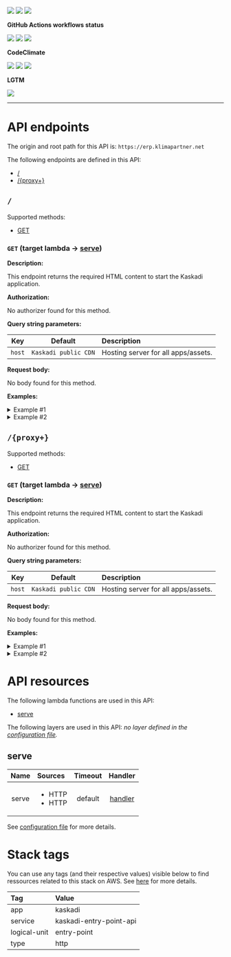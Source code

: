 ![](https://img.shields.io/github/package-json/v/kaskadi/kaskadi-entry-point-api)
![](https://img.shields.io/badge/code--style-standard-blue)
![](https://img.shields.io/github/license/kaskadi/kaskadi-entry-point-api?color=blue)

**GitHub Actions workflows status**

[![](https://img.shields.io/github/workflow/status/kaskadi/kaskadi-entry-point-api/deploy?label=deployed&logo=Amazon%20AWS)](https://github.com/kaskadi/kaskadi-entry-point-api/actions?query=workflow%3Adeploy)
[![](https://img.shields.io/github/workflow/status/kaskadi/kaskadi-entry-point-api/build?label=build&logo=mocha)](https://github.com/kaskadi/kaskadi-entry-point-api/actions?query=workflow%3Abuild)
[![](https://img.shields.io/github/workflow/status/kaskadi/kaskadi-entry-point-api/syntax-check?label=syntax-check&logo=serverless)](https://github.com/kaskadi/kaskadi-entry-point-api/actions?query=workflow%3Asyntax-check)

**CodeClimate**

[![](https://img.shields.io/codeclimate/maintainability/kaskadi/kaskadi-entry-point-api?label=maintainability&logo=Code%20Climate)](https://codeclimate.com/github/kaskadi/kaskadi-entry-point-api)
[![](https://img.shields.io/codeclimate/tech-debt/kaskadi/kaskadi-entry-point-api?label=technical%20debt&logo=Code%20Climate)](https://codeclimate.com/github/kaskadi/kaskadi-entry-point-api)
[![](https://img.shields.io/codeclimate/coverage/kaskadi/kaskadi-entry-point-api?label=test%20coverage&logo=Code%20Climate)](https://codeclimate.com/github/kaskadi/kaskadi-entry-point-api)

**LGTM**

[![](https://img.shields.io/lgtm/grade/javascript/github/kaskadi/kaskadi-entry-point-api?label=code%20quality&logo=LGTM)](https://lgtm.com/projects/g/kaskadi/kaskadi-entry-point-api/?mode=list&logo=LGTM)

<!-- You can add badges inside of this section if you'd like -->

****

<!-- automatically generated documentation will be placed in here -->
# API endpoints

The origin and root path for this API is: `https://erp.klimapartner.net`

The following endpoints are defined in this API:
- [/](#/)
- [/{proxy+}](#/{proxy+})

## `/` <a name="/"></a>

Supported methods:
- [GET](#/-GET)

### `GET` (target lambda → [serve](#serve)) <a name="/-GET"></a>

**Description:**

This endpoint returns the required HTML content to start the Kaskadi application.

**Authorization:**

No authorizer found for this method.

**Query string parameters:**

|   Key  |        Default       | Description                         |
| :----: | :------------------: | :---------------------------------- |
| `host` | `Kaskadi public CDN` | Hosting server for all apps/assets. |

**Request body:**

No body found for this method.

**Examples:**

<details>
<summary>Example #1</summary>

_Request:_

```HTTP
GET https://erp.klimapartner.net/
```

_Response:_

```HTTP
Status code:
  200

Headers:
  Access-Control-Allow-Origin: *
  content-type: text/html

Body:
  <head>
    <meta charset="utf-8">
    <meta name="viewport" content="width=device-width, initial-scale=1">
    <title>Kaskadi app</title>
    <link rel="icon" type="image/png" href="https://cdn.klimapartner.net/imgs/icons/favicon.png">
    <script type="module" src="https://cdn.klimapartner.net/modules/@kaskadi/kaskadi-apps/kaskadi-app.js"></script>
    <style>
    html, body {
      margin: 0;
      padding: 0;
      font-family: sans-serif;
      font-size: 16px;
    }
    </style>
  </head>
  <body>
    <kaskadi-app appVersion="1.0.0"></kaskadi-app>
  </body>
```
</details>

<details>
<summary>Example #2</summary>

_Request:_

```HTTP
GET https://erp.klimapartner.net/?host=localhost:3000
```

_Response:_

```HTTP
Status code:
  200

Headers:
  Access-Control-Allow-Origin: *
  content-type: text/html

Body:
  <head>
    <meta charset="utf-8">
    <meta name="viewport" content="width=device-width, initial-scale=1">
    <title>Kaskadi app</title>
    <link rel="icon" type="image/png" href="http://localhost:3000/imgs/icons/favicon.png">
    <script type="module" src="http://localhost:3000/modules/@kaskadi/kaskadi-apps/kaskadi-app.js"></script>
    <style>
    html, body {
      margin: 0;
      padding: 0;
      font-family: sans-serif;
      font-size: 16px;
    }
    </style>
  </head>
  <body>
    <kaskadi-app appVersion="1.0.0"></kaskadi-app>
  </body>
```
</details>

## `/{proxy+}` <a name="/{proxy+}"></a>

Supported methods:
- [GET](#/{proxy+}-GET)

### `GET` (target lambda → [serve](#serve)) <a name="/{proxy+}-GET"></a>

**Description:**

This endpoint returns the required HTML content to start the Kaskadi application.

**Authorization:**

No authorizer found for this method.

**Query string parameters:**

|   Key  |        Default       | Description                         |
| :----: | :------------------: | :---------------------------------- |
| `host` | `Kaskadi public CDN` | Hosting server for all apps/assets. |

**Request body:**

No body found for this method.

**Examples:**

<details>
<summary>Example #1</summary>

_Request:_

```HTTP
GET https://erp.klimapartner.net/{proxy+}
```

_Response:_

```HTTP
Status code:
  200

Headers:
  Access-Control-Allow-Origin: *
  content-type: text/html

Body:
  <head>
    <meta charset="utf-8">
    <meta name="viewport" content="width=device-width, initial-scale=1">
    <title>Kaskadi app</title>
    <link rel="icon" type="image/png" href="https://cdn.klimapartner.net/imgs/icons/favicon.png">
    <script type="module" src="https://cdn.klimapartner.net/modules/@kaskadi/kaskadi-apps/kaskadi-app.js"></script>
    <style>
    html, body {
      margin: 0;
      padding: 0;
      font-family: sans-serif;
      font-size: 16px;
    }
    </style>
  </head>
  <body>
    <kaskadi-app appVersion="1.0.0"></kaskadi-app>
  </body>
```
</details>

<details>
<summary>Example #2</summary>

_Request:_

```HTTP
GET https://erp.klimapartner.net/{proxy+}?host=localhost:3000
```

_Response:_

```HTTP
Status code:
  200

Headers:
  Access-Control-Allow-Origin: *
  content-type: text/html

Body:
  <head>
    <meta charset="utf-8">
    <meta name="viewport" content="width=device-width, initial-scale=1">
    <title>Kaskadi app</title>
    <link rel="icon" type="image/png" href="http://localhost:3000/imgs/icons/favicon.png">
    <script type="module" src="http://localhost:3000/modules/@kaskadi/kaskadi-apps/kaskadi-app.js"></script>
    <style>
    html, body {
      margin: 0;
      padding: 0;
      font-family: sans-serif;
      font-size: 16px;
    }
    </style>
  </head>
  <body>
    <kaskadi-app appVersion="1.0.0"></kaskadi-app>
  </body>
```
</details>

# API resources

The following lambda functions are used in this API:
- [serve](#serve)

The following layers are used in this API:
_no layer defined in the [configuration file](./serverless.yml)._

## serve <a name="serve"></a>

|  Name | Sources                             | Timeout |               Handler               |
| :---: | :---------------------------------- | :-----: | :---------------------------------: |
| serve | <ul><li>HTTP</li><li>HTTP</li></ul> | default | [handler](./lambdas/serve/serve.js) |

See [configuration file](./serverless.yml) for more details.

# Stack tags

You can use any tags (and their respective values) visible below to find ressources related to this stack on AWS. See [here](https://docs.amazonaws.cn/en_us/AWSCloudFormation/latest/UserGuide/aws-properties-resource-tags.html) for more details.

| Tag          | Value                   |
| :----------- | :---------------------- |
| app          | kaskadi                 |
| service      | kaskadi-entry-point-api |
| logical-unit | entry-point             |
| type         | http                    |
<!-- automatically generated documentation will be placed in here -->

<!-- You can customize this template as you'd like! -->
